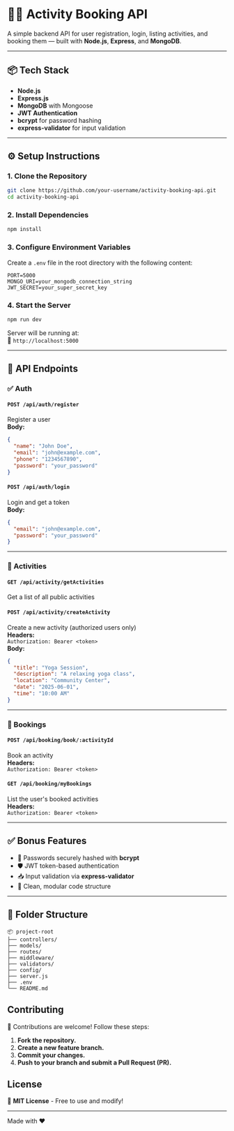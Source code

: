 # 🏃‍♂️ Activity Booking API

A simple backend API for user registration, login, listing activities, and booking them — built with **Node.js**, **Express**, and **MongoDB**.

---

## 📦 Tech Stack

- **Node.js**
- **Express.js**
- **MongoDB** with Mongoose
- **JWT Authentication**
- **bcrypt** for password hashing
- **express-validator** for input validation

---

## ⚙️ Setup Instructions

### 1. Clone the Repository

```bash
git clone https://github.com/your-username/activity-booking-api.git
cd activity-booking-api
```

### 2. Install Dependencies

```bash
npm install
```

### 3. Configure Environment Variables

Create a `.env` file in the root directory with the following content:

```env
PORT=5000
MONGO_URI=your_mongodb_connection_string
JWT_SECRET=your_super_secret_key
```

### 4. Start the Server

```bash
npm run dev
```

Server will be running at:  
📍 `http://localhost:5000`

---

## 🧪 API Endpoints

### ✅ Auth

#### `POST /api/auth/register`  
Register a user  
**Body:**
```json
{
  "name": "John Doe",
  "email": "john@example.com",
  "phone": "1234567890",
  "password": "your_password"
}
```

#### `POST /api/auth/login`  
Login and get a token  
**Body:**
```json
{
  "email": "john@example.com",
  "password": "your_password"
}
```

---

### 📅 Activities

#### `GET /api/activity/getActivities`  
Get a list of all public activities

#### `POST /api/activity/createActivity`  
Create a new activity (authorized users only)  
**Headers:**  
`Authorization: Bearer <token>`  
**Body:**
```json
{
  "title": "Yoga Session",
  "description": "A relaxing yoga class",
  "location": "Community Center",
  "date": "2025-06-01",
  "time": "10:00 AM"
}
```

---

### 📖 Bookings

#### `POST /api/booking/book/:activityId`  
Book an activity  
**Headers:**  
`Authorization: Bearer <token>`

#### `GET /api/booking/myBookings`  
List the user's booked activities  
**Headers:**  
`Authorization: Bearer <token>`

---

## ✅ Bonus Features

- 🔐 Passwords securely hashed with **bcrypt**
- 🛡 JWT token-based authentication
- 📥 Input validation via **express-validator**
- 🧹 Clean, modular code structure

---

## 📁 Folder Structure

```
📦 project-root
├── controllers/
├── models/
├── routes/
├── middleware/
├── validators/
├── config/
├── server.js
├── .env
└── README.md
```
## Contributing
🚀 Contributions are welcome! Follow these steps:
1. **Fork the repository.**
2. **Create a new feature branch.**
3. **Commit your changes.**
4. **Push to your branch and submit a Pull Request (PR).**

## License
📜 **MIT License** - Free to use and modify!

---
Made with ❤️
